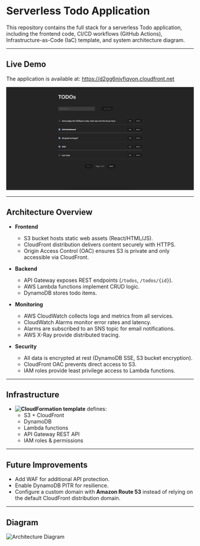 # Serverless Todo Application

This repository contains the full stack for a serverless Todo application, including the frontend code,
CI/CD workflows (GitHub Actions), Infrastructure-as-Code (IaC) template, and system architecture diagram.

---

## Live Demo
The application is available at:
https://d2gg6njvfiqvon.cloudfront.net

![App Preview](./docs/app-preview.png)

---

## Architecture Overview

- **Frontend**
  - S3 bucket hosts static web assets (React/HTML/JS).
  - CloudFront distribution delivers content securely with HTTPS.
  - Origin Access Control (OAC) ensures S3 is private and only accessible via CloudFront.

- **Backend**
  - API Gateway exposes REST endpoints (`/todos`, `/todos/{id}`).
  - AWS Lambda functions implement CRUD logic.
  - DynamoDB stores todo items.

- **Monitoring**
  - AWS CloudWatch collects logs and metrics from all services.
  - CloudWatch Alarms monitor error rates and latency.
  - Alarms are subscribed to an SNS topic for email notifications.
  - AWS X-Ray provide distributed tracing.

- **Security**
  - All data is encrypted at rest (DynamoDB SSE, S3 bucket encryption).
  - CloudFront OAC prevents direct access to S3.
  - IAM roles provide least privilege access to Lambda functions.

---

## Infrastructure

- **![CloudFormation template](./docs/infrastructure-template.yml)** defines:
  - S3 + CloudFront
  - DynamoDB
  - Lambda functions
  - API Gateway REST API
  - IAM roles & permissions

---

## Future Improvements

- Add WAF for additional API protection.
- Enable DynamoDB PITR for resilience.
- Configure a custom domain with **Amazon Route 53** instead of relying on the default CloudFront distribution domain.

---

## Diagram

![Architecture Diagram](./docs/architecture-diagram.png)
